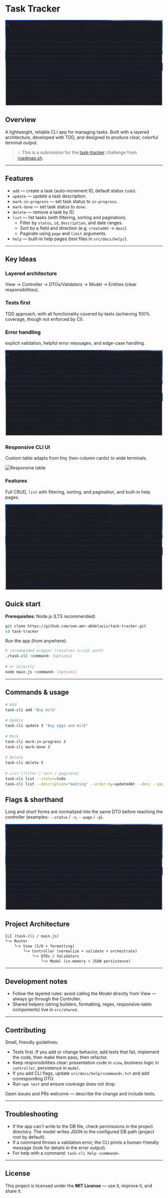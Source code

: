 # Task Tracker

![Task Tracker](./docs/gifs/task-tracker.gif)

## Overview

A lightweight, reliable CLI app for managing tasks.
Built with a layered architecture, developed with TDD, and designed to produce clear, colorful terminal output.

> 💡 This is a submission for the [task-tracker](https://roadmap.sh/projects/task-tracker/) challenge from [roadmap.sh](https://roadmap.sh/).

---

## Features

* `add` — create a task (auto-increment ID, default status `todo`).
* `update` — update a task description.
* `mark-in-progress` — set task status to `in-progress`.
* `mark-done` — set task status to `done`.
* `delete` — remove a task by ID.
* `list` — list tasks (with filtering, sorting and pagination).
  * Filter by `status`, `id`, `description`, and date ranges.
  * Sort by a field and direction (e.g. `createdAt` -> `desc`).
  * Paginate using `page` and `limit` arguments.
* `help` — built-in help pages (text files in `src/docs/help/`).

---

## Key Ideas

### Layered architecture

View → Controller → DTOs/Validators → Model → Entities (clear responsibilities).

### Tests first

TDD approach, with all functionality covered by tests (achieving 100% coverage, though not enforced by CI).

### Error handling

explicit validation, helpful error messages, and edge-case handling.

![Error handling](./docs/gifs/error-handling.gif)

### Responsive CLI UI

Custom table adapts from tiny (two-column cards) to wide terminals.

![Responsive table](./docs/gifs/responsive-table.gif)

### Features

Full CRUD, `list` with filtering, sorting, and pagination, and built-in help pages.

![List features](./docs/gifs/list-features.gif)

## Quick start

**Prerequisites:** Node.js (LTS recommended)

```bash
git clone https://github.com/swe-amr-abdelaziz/task-tracker.git
cd task-tracker
```

Run the app (from anywhere):

```bash
# recommended wrapper (resolves script path)
./task-cli <command> [options]

# or directly
node main.js <command> [options]
```

---

## Commands & usage

```bash
# Add
task-cli add "Buy milk"

# Update
task-cli update 3 "Buy eggs and milk"

# Mark
task-cli mark-in-progress 3
task-cli mark-done 3

# Delete
task-cli delete 5

# List (filter / sort / paginate)
task-cli list --status=todo
task-cli list --description="meeting" --order-by=updatedAt --desc --page=1 --limit=10
```

## Flags & shorthand

Long and short forms are normalized into the same DTO before reaching the controller
(examples: `--status` / `-s`, `--page` / `-p`).

![Flags and shorthand](./docs/gifs/flags-shorthand.gif)

## Project Architecture

```
CLI (task-cli / main.js)
└─> Router
    └─> View (I/O + formatting)
        └─> Controller (normalize + validate + orchestrate)
            └─> DTOs / Validators
                └─> Model (in-memory + JSON persistence)
```

---

## Development notes

* Follow the layered rules: avoid calling the Model directly from View — always go through the Controller.
* Shared helpers (string builders, formatting, regex, responsive-table components) live in `src/shared`.

---

## Contributing

Small, friendly guidelines:

* Tests first. If you add or change behavior, add tests that fail, implement the code, then make them pass, then refactor.
* Keep responsibilities clear: presentation code in `view`, business logic in `controller`, persistence in `model`.
* If you add CLI flags, update `src/docs/help/<command>.txt` and add corresponding DTO.
* Run `npm test` and ensure coverage does not drop.

Open issues and PRs welcome — describe the change and include tests.

---

## Troubleshooting

* If the app can't write to the DB file, check permissions in the project directory. The model writes JSON to the configured DB path (project root by default).
* If a command throws a validation error, the CLI prints a human-friendly message (look for details in the error output).
* For help with a command: `task-cli help <command>`.

---

## License

This project is licensed under the **MIT License** — use it, improve it, and share it.
